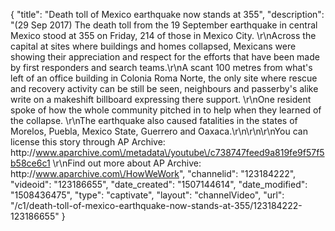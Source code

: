 {
    "title": "Death toll of Mexico earthquake now stands at 355",
    "description": "(29 Sep 2017) The death toll from the 19 September earthquake in central Mexico stood at 355 on Friday, 214 of those in Mexico City. \r\nAcross the capital at sites where buildings and homes collapsed, Mexicans were showing their appreciation and respect for the efforts that have been made by first responders and search teams.\r\nA scant 100 metres from what's left of an office building in Colonia Roma Norte, the only site where rescue and recovery activity can be still be seen, neighbours and passerby's alike write on a makeshift billboard expressing there support. \r\nOne resident spoke of how the whole community pitched in to help when they learned of the collapse. \r\nThe earthquake also caused fatalities in the states of Morelos, Puebla, Mexico State, Guerrero and Oaxaca.\r\n\r\n\r\nYou can license this story through AP Archive: http:\/\/www.aparchive.com\/metadata\/youtube\/c738747feed9a819fe9f57f5b58ce6c1 \r\nFind out more about AP Archive: http:\/\/www.aparchive.com\/HowWeWork",
    "channelid": "123184222",
    "videoid": "123186655",
    "date_created": "1507144614",
    "date_modified": "1508436475",
    "type": "captivate",
    "layout": "channelVideo",
    "url": "\/c1\/death-toll-of-mexico-earthquake-now-stands-at-355\/123184222-123186655"
}